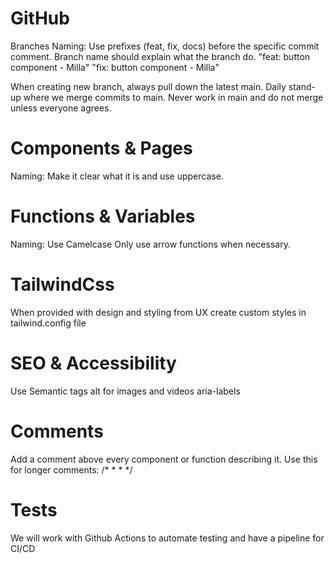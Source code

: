 # GitHub 

Branches
Naming: Use prefixes (feat, fix, docs) before the specific commit comment. Branch name should explain what the branch do.
"feat:  button component - Milla"
"fix:   button component - Milla"

When creating new branch, always pull down the latest main.
Daily stand-up where we merge commits to main. 
Never work in main and do not merge unless everyone agrees.

# Components & Pages

Naming: Make it clear what it is and use uppercase.

# Functions & Variables

Naming: Use Camelcase
Only use arrow functions when necessary.

# TailwindCss

When provided with design and styling from UX create custom styles in tailwind.config file

# SEO & Accessibility

Use Semantic tags 
alt for images and videos
aria-labels

# Comments

Add a comment above every component or function describing it.
Use this for longer comments:
/*
 *
 *
 */

# Tests

We will work with Github Actions to automate testing and have a pipeline for CI/CD

